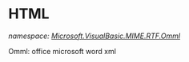 ﻿# HTML
_namespace: <a href="#" onClick="load('/docs/Microsoft.VisualBasic.MIME.RTF.Omml/index.md')">Microsoft.VisualBasic.MIME.RTF.Omml</a>_

Omml: office microsoft word xml




